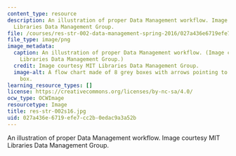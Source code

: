 ```yaml
---
content_type: resource
description: An illustration of proper Data Management workflow. Image courtesy MIT
  Libraries Data Management Group.
file: /courses/res-str-002-data-management-spring-2016/027a436e6719efe7cc2b0edac9a3a52b_res-str-002s16.jpg
file_type: image/png
image_metadata:
  caption: An illustration of proper Data Management workflow. (Image courtesy MIT
    Libraries Data Management Group.)
  credit: Image courtesy MIT Libraries Data Management Group.
  image-alt: A flow chart made of 8 grey boxes with arrows pointing to and from each
    box.
learning_resource_types: []
license: https://creativecommons.org/licenses/by-nc-sa/4.0/
ocw_type: OCWImage
resourcetype: Image
title: res-str-002s16.jpg
uid: 027a436e-6719-efe7-cc2b-0edac9a3a52b
---
```

An illustration of proper Data Management workflow. Image courtesy MIT Libraries Data Management Group.